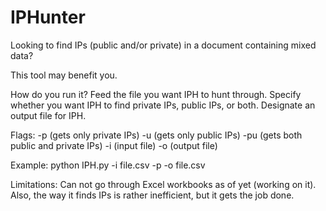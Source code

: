 # IPHunter
Looking to find IPs (public and/or private) in a document containing mixed data?

This tool may benefit you. 

How do you run it?
Feed the file you want IPH to hunt through. Specify whether you want IPH to find private IPs, public IPs, or both. Designate an output file for IPH.

Flags:
-p (gets only private IPs)
-u (gets only public IPs)
-pu (gets both public and private IPs)
-i (input file)
-o (output file)

Example:
python IPH.py -i file.csv -p -o file.csv 

Limitations:
Can not go through Excel workbooks as of yet (working on it). Also, the way it finds IPs is rather inefficient, but it gets the job done.

